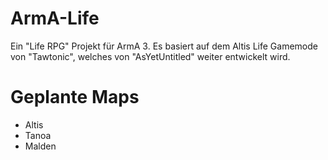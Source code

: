 # ArmA-Life

Ein "Life RPG" Projekt für ArmA 3.
Es basiert auf dem Altis Life Gamemode von "Tawtonic", welches von "AsYetUntitled" weiter entwickelt wird.


# Geplante Maps

* Altis
* Tanoa
* Malden
